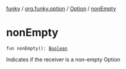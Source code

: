 [funky](../../index.md) / [org.funky.option](../index.md) / [Option](index.md) / [nonEmpty](.)

# nonEmpty

`fun nonEmpty(): `[`Boolean`](https://kotlinlang.org/api/latest/jvm/stdlib/kotlin/-boolean/index.html)

Indicates if the receiver is a non-empty Option

